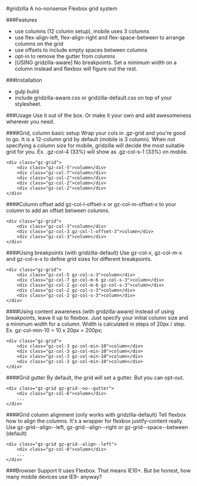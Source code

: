 #gridzilla
A no-nonsense Flexbox grid system

###Features
* use columns (12 column setup), mobile uses 3 columns
* use flex-align-left, flex-align-right and flex-space-between to arrange columns on the grid
* use offsets to include empty spaces between columns
* opt-in to remove the gutter from columns
* [USING gridzilla-aware] No breakpoints. Set a minimum width on a column instead and flexbox will figure out the rest.

###Installation
* gulp build
* include gridzilla-aware.css or gridzilla-default.css on top of your stylesheet.

###Usage
Use it out of the box. Or make it your own and add awesomeness wherever you need.

####Grid, column basic setup
Wrap your cols in .gz-grid and you're good to go. It is a 12-column grid by default (mobile is 3 column).
When not specifying a column size for mobile, gridzilla will decide the most suitable grid for you.
Ex. .gz-col-4 (33%) will show as .gz-col-s-1 (33%) on mobile.

```
<div class="gz-grid">
    <div class="gz-col-5">column</div>
    <div class="gz-col-7">column</div>
    <div class="gz-col-2">column</div>
    <div class="gz-col-2">column</div>
    <div class="gz-col-2">column</div>
</div>
```

####Column offset
add gz-col-l-offset-x or gz-col-m-offset-x to your column to add an offset between columns.
```
<div class="gz-grid">
    <div class="gz-col-3">column</div>
    <div class="gz-col-3 gz-col-l-offset-3">column</div>
    <div class="gz-col-3">column</div>
</div>
```
####Using breakpoints (with gridzilla-default)
Use gz-col-x, gz-col-m-x and gz-col-s-x to define grid sizes for different breakpoints.
```
<div class="gz-grid">
    <div class="gz-col-5 gz-col-s-3">column</div>
    <div class="gz-col-7 gz-col-m-6 gz-col-s-3">column</div>
    <div class="gz-col-2 gz-col-m-6 gz-col-s-3">column</div>
    <div class="gz-col-2 gz-col-s-3">column</div>
    <div class="gz-col-2 gz-col-s-3">column</div>
</div>
```

####Using content awareness (with gridzilla-aware)
Instead of using breakpoints, leave it up to flexbox. Just specify your initial column size and a minimum width for a column.
Width is calculated in steps of 20px / step.
Ex. gz-col-min-10 = 10 x 20px = 200px;
```
<div class="gz-grid">
    <div class="gz-col-3 gz-col-min-10">column</div>
    <div class="gz-col-3 gz-col-min-10">column</div>
    <div class="gz-col-3 gz-col-min-10">column</div>
    <div class="gz-col-3 gz-col-min-10">column</div>
</div>
```

####Grid gutter
By default, the grid will set a gutter. But you can opt-out.
```
<div class="gz-grid gz-grid--no--gutter">
    <div class="gz-col-6">column</div>
    ...
</div>
```

####Grid column alignment (only works with gridzilla-default)
Tell flexbox how to align the columns. It's a wrapper for flexbox justify-content really.
Use gz-grid--align--left, gz-grid--align--right or gz-grid--space--between (default)
```
<div class="gz-grid gz-grid--align--left">
    <div class="gz-col-6">column</div>
    ...
</div>
```

###Browser Support
It uses Flexbox. That means IE10+. But be honest, how many mobile devices use IE9- anyway?

